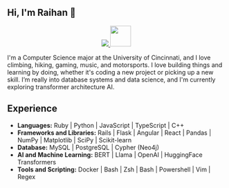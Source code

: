 ## Hi, I'm Raihan :robot:

<p align="center">

  <a href="https://skillicons.dev">
    <img src="https://skillicons.dev/icons?i=py,ruby,javascript,typescript,cpp,rails,flask,angular,react,docker,mysql,postgres,graphql" />
    <img src=https://user-images.githubusercontent.com/25181517/182884027-02cf00e4-6ac5-49a8-816d-3287a26bc5b4.png width="48" />
  </a>
</p>

<!-- [![Raihan's GitHub stats](https://github-readme-stats.vercel.app/api?username=rai1975)](https://github.com/rai1975/github-readme-stats) -->

I'm a Computer Science major at the University of Cincinnati, and I love climbing, hiking, gaming, music, and motorsports. I love building things and learning by doing, whether it's coding a new project or picking up a new skill. I’m really into database systems and data science, and I'm currently exploring transformer architecture AI.

## Experience
- **Languages:** Ruby | Python | JavaScript | TypeScript | C++
- **Frameworks and Libraries:** Rails | Flask | Angular | React | Pandas | NumPy | Matplotlib | SciPy | Scikit-learn
- **Database:** MySQL | PostgreSQL | Cypher (Neo4j)
- **AI and Machine Learning:** BERT | Llama | OpenAI | HuggingFace Transformers
- **Tools and Scripting:** Docker | Bash | Zsh | Bash | Powershell | Vim | Regex
<!--
**Rai1975/Rai1975** is a ✨ _special_ ✨ repository because its `README.md` (this file) appears on your GitHub profile.

Here are some ideas to get you started:

- 🔭 I’m currently working on ...
- 🌱 I’m currently learning ...
- 👯 I’m looking to collaborate on ...
- 🤔 I’m looking for help with ...
- 💬 Ask me about ...
- 📫 How to reach me: ...
- 😄 Pronouns: ...
- ⚡ Fun fact: ...
-->

